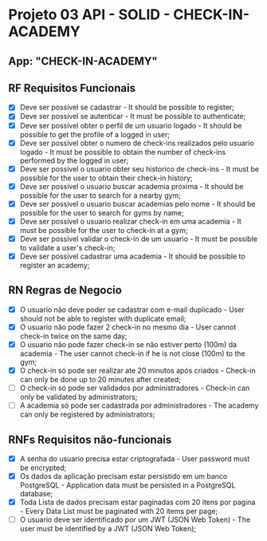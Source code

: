 # Projeto 03 API - SOLID - CHECK-IN-ACADEMY

## App: "CHECK-IN-ACADEMY"

## RF Requisitos Funcionais

- [x] Deve ser possivel se cadastrar - It should be possible to register;
- [x] Deve ser possivel se autenticar - It must be possible to authenticate;
- [x] Deve ser possivel obter o perfil de um usuario logado - It should be possible to get the profile of a logged in user;
- [x] Deve ser possivel obter o numero de check-ins realizados pelo usuario logado - It must be possible to obtain the number of check-ins performed by the logged in user;
- [x] Deve ser possivel o usuario obter seu historico de check-ins - It must be possible for the user to obtain their check-in history;
- [x] Deve ser possivel o usuario buscar academia próxima - It should be possible for the user to search for a nearby gym;
- [x] Deve ser possivel o usuario buscar academias pelo nome - It should be possible for the user to search for gyms by name;
- [x] Deve ser possivel o usuario realizar check-in em uma academia - It must be possible for the user to check-in at a gym;
- [x] Deve ser possivel validar o check-in de um usuario - It must be possible to validate a user's check-in;
- [x] Deve ser possivel cadastrar uma academia - It should be possible to register an academy;

## RN Regras de Negocio

- [x] O usuario não deve poder se cadastrar com e-mail duplicado - User should not be able to register with duplicate email;
- [x] O usuario não pode fazer 2 check-in no mesmo dia - User cannot check-in twice on the same day;
- [x] O usuario não pode fazer check-in se não estiver perto (100m) da academia - The user cannot check-in if he is not close (100m) to the gym;
- [x] O check-in só pode ser realizar ate 20 minutos após criados - Check-in can only be done up to 20 minutes after created;
- [ ] O check-in só pode ser validados por administradores - Check-in can only be validated by administrators;
- [ ] A academia só pode ser cadastrada por administradores - The academy can only be registered by administrators;

## RNFs Requisitos não-funcionais

- [x] A senha do usuario precisa estar criptografada - User password must be encrypted;
- [x] Os dados da aplicação precisam estar persistido em um banco PostgreSQL - Application data must be persisted in a PostgreSQL database;
- [x] Toda Lista de dados precisam estar paginadas com 20 itens por pagina - Every Data List must be paginated with 20 items per page;
- [ ] O usuario deve ser identificado por um JWT (JSON Web Token) - The user must be identified by a JWT (JSON Web Token);
